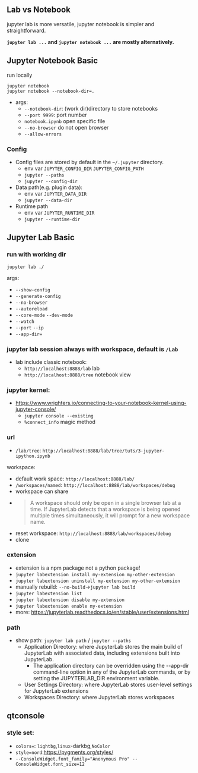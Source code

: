 ## Lab vs Notebook

jupyter lab is more versatile, jupyter notebook is simpler and straightforward.

**`jupyter lab ...` and `jupyter notebook ...` are mostly alternatively.**

## Jupyter Notebook Basic

run locally

```
jupyter notebook 
jupyter notebook --notebook-dir=.
```

* args:
    * `--notebook-dir`: (work dir)directory to store notebooks
    * `--port 9999`: port number
    * `notebook.ipynb` open specific file
    * `--no-browser` do not open browser
    * `--allow-errors`

### Config

* Config files are stored by default in the `~/.jupyter` directory.
    * env var `JUPYTER_CONFIG_DIR` `JUPYTER_CONFIG_PATH`
    * `jupyter --paths`
    * `jupyter --config-dir`
* Data path(e.g. plugin data):
    * env var `JUPYTER_DATA_DIR`
    * `jupyter --data-dir`
* Runtime path
    * env var `JUPYTER_RUNTIME_DIR`
    * `jupyter --runtime-dir`

## Jupyter Lab Basic

### run with working dir

```
jupyter lab ./
```

args:

* `--show-config`
* `--generate-config`
* `--no-browser`
* `--autoreload`
* `--core-mode` `--dev-mode`
* `--watch`
* `--port` `--ip`
* `--app-dir=`

### jupyter lab session always with workspace, default is `/Lab`

* lab include classic notebook:
    * `http://localhost:8888/lab` lab
    * `http://localhost:8888/tree` notebook view

### jupyter kernel:

* https://www.wrighters.io/connecting-to-your-notebook-kernel-using-jupyter-console/
    * `jupyter console --existing`
    * `%connect_info` magic method

### url

* `/lab/tree`: `http://localhost:8888/lab/tree/tuts/3-jupyter-ipython.ipynb`

workspace:

* default work space: `http://localhost:8888/lab/`
* `/workspaces/named`: `http://localhost:8888/lab/workspaces/debug`
* workspace can share
* > A workspace should only be open in a single browser tab at a time. If JupyterLab detects that a workspace is being
  opened multiple times simultaneously, it will prompt for a new workspace name.
* reset workspace: `http://localhost:8888/lab/workspaces/debug`
* clone

### extension

* extension is a npm package not a python package!
* `jupyter labextension install my-extension my-other-extension`
* `jupyter labextension uninstall my-extension my-other-extension`
* manually rebuild: `--no-build`->`jupyter lab build`
* `jupyter labextension list`
* `jupyter labextension disable my-extension`
* `jupyter labextension enable my-extension`
* more: https://jupyterlab.readthedocs.io/en/stable/user/extensions.html

### path

* show path: `jupyter lab path` / `jupyter --paths`
    * Application Directory: where JupyterLab stores the main build of JupyterLab with associated data, including
      extensions built into JupyterLab.
        * The application directory can be overridden using the --app-dir command-line option in any of the JupyterLab
          commands, or by setting the JUPYTERLAB_DIR environment variable.
    * User Settings Directory: where JupyterLab stores user-level settings for JupyterLab extensions
    * Workspaces Directory: where JupyterLab stores workspaces


## qtconsole
### style set:
* `colors=`: `lightbg`,`linux`-darkbg,`NoColor`
* `style=nord`:https://pygments.org/styles/
* `--ConsoleWidget.font_family="Anonymous Pro" --ConsoleWidget.font_size=12`